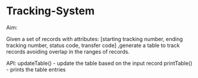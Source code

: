 # Tracking-System
Aim:

Given a set of records with attributes: [starting tracking number, ending tracking number, status code, transfer code]
,generate a table to track records avoiding overlap in the ranges of records.

API:
updateTable() - update the table based on the input record
printTable() - prints the table entries
